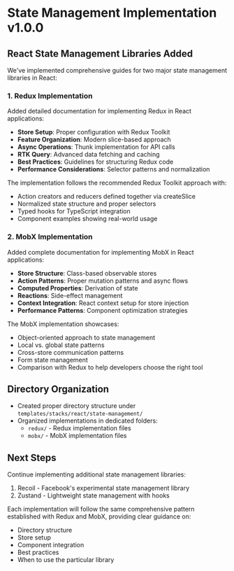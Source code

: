 # State Management Implementation v1.0.0

## React State Management Libraries Added

We've implemented comprehensive guides for two major state management libraries in React:

### 1. Redux Implementation

Added detailed documentation for implementing Redux in React applications:

-   **Store Setup**: Proper configuration with Redux Toolkit
-   **Feature Organization**: Modern slice-based approach
-   **Async Operations**: Thunk implementation for API calls
-   **RTK Query**: Advanced data fetching and caching
-   **Best Practices**: Guidelines for structuring Redux code
-   **Performance Considerations**: Selector patterns and normalization

The implementation follows the recommended Redux Toolkit approach with:

-   Action creators and reducers defined together via createSlice
-   Normalized state structure and proper selectors
-   Typed hooks for TypeScript integration
-   Component examples showing real-world usage

### 2. MobX Implementation

Added complete documentation for implementing MobX in React applications:

-   **Store Structure**: Class-based observable stores
-   **Action Patterns**: Proper mutation patterns and async flows
-   **Computed Properties**: Derivation of state
-   **Reactions**: Side-effect management
-   **Context Integration**: React context setup for store injection
-   **Performance Patterns**: Component optimization strategies

The MobX implementation showcases:

-   Object-oriented approach to state management
-   Local vs. global state patterns
-   Cross-store communication patterns
-   Form state management
-   Comparison with Redux to help developers choose the right tool

## Directory Organization

-   Created proper directory structure under `templates/stacks/react/state-management/`
-   Organized implementations in dedicated folders:
    -   `redux/` - Redux implementation files
    -   `mobx/` - MobX implementation files

## Next Steps

Continue implementing additional state management libraries:

1. Recoil - Facebook's experimental state management library
2. Zustand - Lightweight state management with hooks

Each implementation will follow the same comprehensive pattern established with Redux and MobX, providing clear guidance on:

-   Directory structure
-   Store setup
-   Component integration
-   Best practices
-   When to use the particular library
